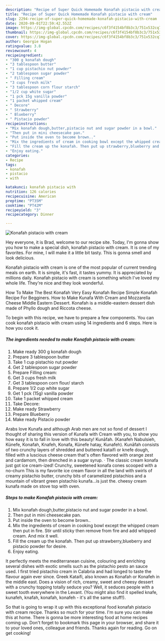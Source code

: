 ```yaml
---
description: "Recipe of Super Quick Homemade Konafah pistacio with cream"
title: "Recipe of Super Quick Homemade Konafah pistacio with cream"
slug: 2294-recipe-of-super-quick-homemade-konafah-pistacio-with-cream
date: 2020-09-01T22:59:42.552Z
image: https://img-global.cpcdn.com/recipes/c6f3f4154bf8b3c3/751x532cq70/konafah-pistacio-with-cream-recipe-main-photo.jpg
thumbnail: https://img-global.cpcdn.com/recipes/c6f3f4154bf8b3c3/751x532cq70/konafah-pistacio-with-cream-recipe-main-photo.jpg
cover: https://img-global.cpcdn.com/recipes/c6f3f4154bf8b3c3/751x532cq70/konafah-pistacio-with-cream-recipe-main-photo.jpg
author: Georgie Hogan
ratingvalue: 3.8
reviewcount: 4
recipeingredient:
- "300 g konafah dough"
- "3 tablespoon butter"
- "1 cup pistachio nut powder"
- "2 tablespoon sugar powder"
- " Filling cream"
- "3 cups fresh milk"
- "3 tablespoon corn flour starch"
- "1/2 cup white sugar"
- "1 pck 15g vanilla powder"
- "1 packet whipped cream"
- " Decore"
- " Strawberry"
- " Blueberry"
- " Pistacio powder"
recipeinstructions:
- "Mix konafah dough,butter,pistacio nut and sugar powder in a bowl."
- "Then put in mini cheesecake pan."
- "Put inside the oven to become brown.."
- "Mix the ingredients of cream in cooking bowl except the whipped cream then put in fire. Stir until sticky then remove from fire and add whipped cream. And mix it well."
- "Fill the cream up the konafah. Then put up strawberry,blueberry and pistacio powder for desire."
- "Enjoy eating."
categories:
- Recipe
tags:
- konafah
- pistacio
- with

katakunci: konafah pistacio with 
nutrition: 126 calories
recipecuisine: American
preptime: "PT35M"
cooktime: "PT42M"
recipeyield: "3"
recipecategory: Dinner

---
```



![Konafah pistacio with cream](https://img-global.cpcdn.com/recipes/c6f3f4154bf8b3c3/751x532cq70/konafah-pistacio-with-cream-recipe-main-photo.jpg)

Hey everyone, it is Brad, welcome to our recipe site. Today, I'm gonna show you how to make a special dish, konafah pistacio with cream. It is one of my favorites. For mine, I will make it a little bit tasty. This is gonna smell and look delicious.

Konafah pistacio with cream is one of the most popular of current trending meals on earth. It is simple, it's fast, it tastes yummy. It is appreciated by millions daily. Konafah pistacio with cream is something which I've loved my whole life. They're nice and they look wonderful.

How To Make The Best Konafah Very Easy Konafah Recipe Simple Konafah Recipe For Begginers. How to Make Kunafa With Cream and Mozzarella Cheese Middle Eastern Dessert. Konafah is a middle-eastern dessert dish made of Phyllo dough and Riccota cheese.


To begin with this recipe, we have to prepare a few components. You can cook konafah pistacio with cream using 14 ingredients and 6 steps. Here is how you cook it.

<!--inarticleads1-->

##### The ingredients needed to make Konafah pistacio with cream:

1. Make ready 300 g konafah dough
1. Prepare 3 tablespoon butter
1. Take 1 cup pistachio nut powder
1. Get 2 tablespoon sugar powder
1. Prepare  Filling cream:
1. Get 3 cups fresh milk
1. Get 3 tablespoon corn flour/ starch
1. Prepare 1/2 cup white sugar
1. Get 1 pck (15g) vanilla powder
1. Take 1 packet whipped cream
1. Take  Decore:
1. Make ready  Strawberry
1. Prepare  Blueberry
1. Make ready  Pistacio powder


Arabs love Kunafa and although Arab men are not so fond of dessert I thought of sharing this version of Kunafa with Cream with you, to show you how easy it is to fall in love with this beauty! Kunāfah. (Kanafeh Nabulsieh, Künefe, Konafah, Knafeh, Konafa, Künefe hatay, Kunafeh). Kunāfah consists of two crunchy layers of shredded and buttered kataifi or knefe dough, filled with a luscious cheese cream that&#39;s often flavored with orange zest and cardamom, then drenched in a sugar syrup. · The classic cream konafa just got ice cream-ized! Crunchy, sweetened konafa cones scooped with a no-churn This is my favorite ice cream flavor in all the land with swirls of creamy pistachio butter, crunchy bits of caramelized pistachios and a mountain of vibrant green pistachio kunafa…is just the. cheesy cream kunafa made on stove top with oven. 

<!--inarticleads2-->

##### Steps to make Konafah pistacio with cream:

1. Mix konafah dough,butter,pistacio nut and sugar powder in a bowl.
1. Then put in mini cheesecake pan.
1. Put inside the oven to become brown..
1. Mix the ingredients of cream in cooking bowl except the whipped cream then put in fire. Stir until sticky then remove from fire and add whipped cream. And mix it well.
1. Fill the cream up the konafah. Then put up strawberry,blueberry and pistacio powder for desire.
1. Enjoy eating.


It perfectly meets the mediterranean cuisine, colouring and enriching several dishes with exotic smells such as the pistachio pesto an sauce used. I first tried pistachio cream in Calabria and had longed to taste the flavour again ever since. Greek Kataifi, also known as Konafah or Konafeh in the middle east. Does a vision of rich, creamy, sweet and cheesy dessert with a crunchy topping totally seduce you? Well, it seduces people with a sweet tooth everywhere in the Levant. (You might also find it spelled knafe, kunafeh, knafah, konafah, konafeh - it&#39;s all the same stuff!). 

So that is going to wrap it up with this exceptional food konafah pistacio with cream recipe. Thanks so much for your time. I'm sure you can make this at home. There is gonna be more interesting food at home recipes coming up. Don't forget to bookmark this page in your browser, and share it to your loved ones, colleague and friends. Thanks again for reading. Go on get cooking!
